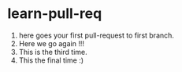 # learn-pull-req

1. here goes your first pull-request to first branch.
2. Here we go again !!!
3. This is the third time.
4. This the final time :)